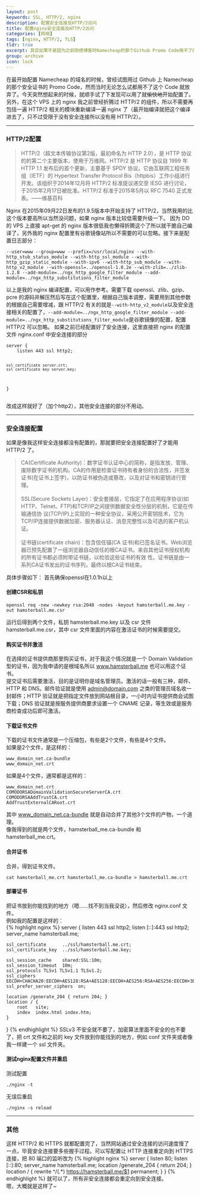 ```yaml
---
layout: post
keywords: SSL, HTTP/2, nginx
description: 配置安全连接及HTTP/2访问
title: 配置nginx安全连接及HTTP/2访问
categories: [网络]
tags: [nginx, HTTP/2, TLS]
tldr: true
excerpt: 其实如果不是因为之前刚搭博客时Namecheap的那个Github Promo Code用不了的话，应该很早就配置好TLS安全连接和HTTP/2了。嘛~现在能用了就顺手配置一下好了
group: archive
icon: lock
---
```


在最开始配置 Namecheap 的域名的时候，曾经试图用过 Github 上 Namecheap 的那个安全证书的 Promo Code，然而当时无论怎么试都用不了这个 Code 就放弃了。今天突然想起来的时候，就顺手试了下发现可以用了就<del>愉快地</del>开始配置了。  
另外，在这个 VPS 上的 nginx 我之前曾经折腾过 HTTP/2 的组件，所以不需要再包括一遍 HTTP/2 相关的模块重新编译一遍 nginx 了（最开始编译就把这个编译进去了，只不过受限于没有安全连接所以没有用 HTTP/2）。

---

### HTTP/2配置
<blockquote>HTTP/2（超文本传输协议第2版，最初命名为 HTTP 2.0），是 HTTP 协议的的第二个主要版本，使用于万维网。HTTP/2 是 HTTP 协议自 1999 年 HTTP 1.1 发布后的首个更新，主要基于 SPDY 协议。它由互联网工程任务组（IETF）的 Hypertext Transfer Protocol Bis（httpbis）工作小组进行开发。该组织于2014年12月将 HTTP/2 标准提议递交至 IESG 进行讨论，于2015年2月17日被批准。HTTP/2 标准于2015年5月以 RFC 7540 正式发表。——维基百科</blockquote>
Nginx 在2015年09月22日发布的1.9.5版本中开始支持了 HTTP/2，当然我用的比这个版本要高所以当然没问题，如果 nginx 版本比较低需要升级一下。  
因为 DO 的 VPS 上直接 apt-get 的 nginx 版本很低我也懒得折腾这个了所以就干脆自己编译了，另外我的 nginx 配置里有谷歌镜像站所以不需要的可以忽略。接下来是配置日志部分：  
<pre><code>--user=www --group=www --prefix=/usr/local/nginx --with-http_stub_status_module --with-http_ssl_module --with-http_gzip_static_module --with-ipv6 --with-http_sub_module --with-http_v2_module --with-openssl=../openssl-1.0.2e --with-zlib=../zlib-1.2.8 --add-module=../ngx_http_google_filter_module --add-module=../ngx_http_substitutions_filter_module</code></pre>
以上是我的 nginx 编译配置，可以用作参考。需要下载 openssl、zlib、gzip、pcre 的源码并解压然后写在这个配置里，根据自己版本调整，需要用到其他参数的根据自己需要增减，跟 HTTP/2 有关的就是<code>--with-http_v2_module</code>以及安全连接相关的配置了，<code>--add-module=../ngx_http_google_filter_module --add-module=../ngx_http_substitutions_filter_module</code>是谷歌镜像的配置，配置 HTTP/2 可以忽略。  
如果之前已经配置好了安全连接，这里直接把 nginx 的配置文件 nginx.conf 中安全连接的部分
<pre><code>server {
    listen 443 ssl http2;

    ssl_certificate server.crt;
    ssl_certificate_key server.key;
}</code></pre>改成这样就好了（加个http2），其他安全连接的部分不用动。  

---

### 安全连接配置
如果是像我这样安全连接都没有配置的，那就要把安全连接配置好了才能用 HTTP/2 了。
<blockquote>CA(Certificate Authority)：数字证书认证中心的简称，是指发放、管理、废除数字证书的机构。CA的作用是检查证书持有者身份的合法性，并签发证书(在证书上签字)，以防证书被伪造或篡改，以及对证书和密钥进行管理。<br/>
<br/>
SSL(Secure Sockets Layer)：安全套接层，它指定了在应用程序协议(如HTTP、Telnet、FTP)和TCP/IP之间提供数据安全性分层的机制，它是在传输通信协 议(TCP/IP)上实现的一种安全协议，采用公开密钥技术，它为TCP/IP连接提供数据加密、服务器认证、消息完整性以及可选的客户机认证。<br/>
<br/>
证书链(certificate chain)：包含信任锚(CA 证书)和已签名证书。Web浏览器已预先配置了一组浏览器自动信任的根CA证书。来自其他证书授权机构的所有证书都必须附带证书链，以检验这些证书的有效 性。证书链是由一系列CA证书发出的证书序列，最终以根CA证书结束。</blockquote>
具体步骤如下：  
首先确保openssl在1.0.1h以上  

#### 创建CSR和私钥
<pre><code>openssl req -new -newkey rsa:2048 -nodes -keyout hamsterball.me.key -out hamsterball.me.csr</code></pre>
运行后得到两个文件，私钥 hamsterball.me.key 以及 csr 文件 hamsterball.me.csr，其中 csr 文件里面的内容在激活证书的时候需要提交。

#### 购买证书并激活
在选择的证书提供商那里购买证书，对于我这个情况就是一个 Domain Validation 型的证书，因为我申请的是根域名所以 www.hamsterball.me 也可以用这个证书。  
提交证书后需要激活，目的是证明你是域名管理员。激活的话一般有三种，邮件、HTTP 和 DNS。邮件验证就是使用 admin@domain.com 之类的管理员域名收一封邮件；HTTP 验证就是把指定文件放到网站根目录，一小时内证书提供商会试图下载；DNS 验证就是按服务提供商要求设置一个 CNAME 记录，等生效或是服务商检查成功后即可激活。

#### 下载证书文件
下载的证书文件通常是一个压缩包，有些是2个文件，有些是4个文件。  
如果是2个文件，是这样的：  
<pre><code>www_domain_net.ca-bundle
www_domain_net.crt</code></pre>
如果是4个文件，通常都是这样的：  
<pre><code>www_domain_net.crt
COMODORSADomainValidationSecureServerCA.crt
COMODORSAAddTrustCA.crt
AddTrustExternalCARoot.crt</code></pre>
其中 www_domain_net.ca-bundle 就是自动合并了其他3个文件的产物，一个道理。  
像我得到的就是两个文件，hamsterball_me.ca-bundle 和 hamsterball_me.crt。

#### 合并证书
合并，得到证书文件。
<pre><code>cat hamsterball_me.crt hamsterball_me.ca-bundle > hamsterball.me.crt</code></pre>

#### 部署证书
把证书放到你能找到的地方（嗯……找不到当我没说），然后修改 nginx.conf 文件。  
例如我的配置是这样的：  
{% highlight nginx %}
server {
    listen       443 ssl http2;
    listen       [::]:443 ssl http2;
    server_name  hamsterball.me;

    ssl_certificate      ../ssl/hamsterball.me.crt;
    ssl_certificate_key  ../ssl/hamsterball.me.key;

    ssl_session_cache    shared:SSL:10m;
    ssl_session_timeout  10m;
    ssl_protocols TLSv1 TLSv1.1 TLSv1.2;
    ssl_ciphers  EECDH+CHACHA20:EECDH+AES128:RSA+AES128:EECDH+AES256:RSA+AES256:EECDH+3DES:RSA+3DES:!MD5;
    ssl_prefer_server_ciphers  on;

    location /generate_204 { return 204; }
    location / {
        root   site;
        index  index.html index.htm;
    }
}
{% endhighlight %}
SSLv3 不安全就不要了，加密算法里面不安全的也不要了，把 crt 文件和之前的 key 文件放到你能找到的地方，例如 conf 文件夹或者像我一样建一个 ssl 文件夹。

#### 测试nginx配置文件并重启
测试配置
<pre><code>./nginx -t</code></pre>
无误后重启
<pre><code>./nginx -s reload</code></pre>

---

### 其他
这样 HTTP/2 和 HTTPS 就都配置完了，当然网站通过安全连接的访问速度慢了一点，毕竟安全连接要多些握手过程。可以写配置让 HTTP 连接重定向到 HTTPS 连接，把 80 端口的监听改为
{% highlight nginx %}
server
{
    listen 80;
    listen [::]:80;
    server_name hamsterball.me;
    location /generate_204 { return 204; }
    location / { rewrite ^/(.\*) https://hamsterball.me/$1 permanent; }
}
{% endhighlight %}
就可以了，所有非安全连接都会重定向到安全连接。  
嗯，大概就是这样了~
